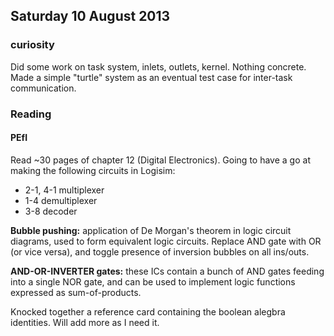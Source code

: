 ## Saturday 10 August 2013

### curiosity

Did some work on task system, inlets, outlets, kernel. Nothing concrete. Made a simple "turtle" system as an eventual test case for inter-task communication.

### Reading

#### PEfI

Read ~30 pages of chapter 12 (Digital Electronics). Going to have a go at making the following circuits in Logisim:

  * 2-1, 4-1 multiplexer
  * 1-4 demultiplexer
  * 3-8 decoder

__Bubble pushing:__ application of De Morgan's theorem in logic circuit diagrams, used to form equivalent logic circuits. Replace AND gate with OR (or vice versa), and toggle presence of inversion bubbles on all ins/outs.

__AND-OR-INVERTER gates:__ these ICs contain a bunch of AND gates feeding into a single NOR gate, and can be used to implement logic functions expressed as sum-of-products.

Knocked together a reference card containing the boolean alegbra identities. Will add more as I need it.
